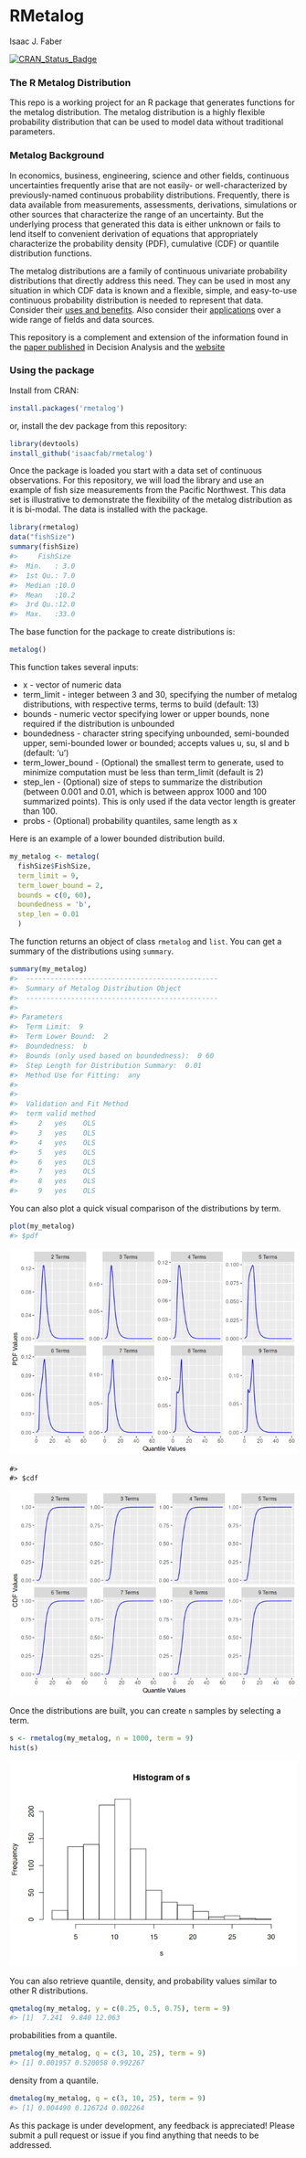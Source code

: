 RMetalog
================
Isaac J. Faber

<!-- README.md is generated from README.Rmd. Please edit that file -->

[![CRAN\_Status\_Badge](http://www.r-pkg.org/badges/version/rmetalog)](http://cran.r-project.org/package=rmetalog)

### The R Metalog Distribution

This repo is a working project for an R package that generates functions
for the metalog distribution. The metalog distribution is a highly
flexible probability distribution that can be used to model data without
traditional parameters.

### Metalog Background

In economics, business, engineering, science and other fields,
continuous uncertainties frequently arise that are not easily- or
well-characterized by previously-named continuous probability
distributions. Frequently, there is data available from measurements,
assessments, derivations, simulations or other sources that characterize
the range of an uncertainty. But the underlying process that generated
this data is either unknown or fails to lend itself to convenient
derivation of equations that appropriately characterize the probability
density (PDF), cumulative (CDF) or quantile distribution functions.

The metalog distributions are a family of continuous univariate
probability distributions that directly address this need. They can be
used in most any situation in which CDF data is known and a flexible,
simple, and easy-to-use continuous probability distribution is needed to
represent that data. Consider their [uses and
benefits](http://www.metalogdistributions.com/usesbenefits.html). Also
consider their
[applications](http://www.metalogdistributions.com/applicationsdata.html)
over a wide range of fields and data sources.

This repository is a complement and extension of the information found
in the [paper
published](http://pubsonline.informs.org/doi/abs/10.1287/deca.2016.0338)
in Decision Analysis and the
[website](http://www.metalogdistributions.com/)

### Using the package

Install from CRAN:

``` r
install.packages('rmetalog')
```

or, install the dev package from this repository:

``` r
library(devtools)
install_github('isaacfab/rmetalog')
```

Once the package is loaded you start with a data set of continuous
observations. For this repository, we will load the library and use an
example of fish size measurements from the Pacific Northwest. This data
set is illustrative to demonstrate the flexibility of the metalog
distribution as it is bi-modal. The data is installed with the package.

``` r
library(rmetalog)
data("fishSize")
summary(fishSize)
#>     FishSize   
#>  Min.   : 3.0  
#>  1st Qu.: 7.0  
#>  Median :10.0  
#>  Mean   :10.2  
#>  3rd Qu.:12.0  
#>  Max.   :33.0
```

The base function for the package to create distributions is:

``` r
metalog()
```

This function takes several inputs:

  - x - vector of numeric data
  - term\_limit - integer between 3 and 30, specifying the number of
    metalog distributions, with respective terms, terms to build
    (default: 13)
  - bounds - numeric vector specifying lower or upper bounds, none
    required if the distribution is unbounded
  - boundedness - character string specifying unbounded, semi-bounded
    upper, semi-bounded lower or bounded; accepts values u, su, sl and b
    (default: ‘u’)
  - term\_lower\_bound - (Optional) the smallest term to generate, used
    to minimize computation must be less than term\_limit (default is 2)
  - step\_len - (Optional) size of steps to summarize the distribution
    (between 0.001 and 0.01, which is between approx 1000 and 100
    summarized points). This is only used if the data vector length is
    greater than 100.
  - probs - (Optional) probability quantiles, same length as x

Here is an example of a lower bounded distribution build.

``` r
my_metalog <- metalog(
  fishSize$FishSize,
  term_limit = 9,
  term_lower_bound = 2,
  bounds = c(0, 60),
  boundedness = 'b',
  step_len = 0.01
  )
```

The function returns an object of class `rmetalog` and `list`. You can
get a summary of the distributions using `summary`.

``` r
summary(my_metalog)
#>  -----------------------------------------------
#>  Summary of Metalog Distribution Object
#>  -----------------------------------------------
#>  
#> Parameters
#>  Term Limit:  9 
#>  Term Lower Bound:  2 
#>  Boundedness:  b 
#>  Bounds (only used based on boundedness):  0 60 
#>  Step Length for Distribution Summary:  0.01 
#>  Method Use for Fitting:  any 
#>  
#> 
#>  Validation and Fit Method
#>  term valid method
#>     2   yes    OLS
#>     3   yes    OLS
#>     4   yes    OLS
#>     5   yes    OLS
#>     6   yes    OLS
#>     7   yes    OLS
#>     8   yes    OLS
#>     9   yes    OLS
```

You can also plot a quick visual comparison of the distributions by
term.

``` r
plot(my_metalog)
#> $pdf
```

![](man/figures/README-unnamed-chunk-8-1.png)<!-- -->

    #> 
    #> $cdf

![](man/figures/README-unnamed-chunk-8-2.png)<!-- -->

Once the distributions are built, you can create `n` samples by
selecting a term.

``` r
s <- rmetalog(my_metalog, n = 1000, term = 9)
hist(s)
```

![](man/figures/README-unnamed-chunk-9-1.png)<!-- -->

You can also retrieve quantile, density, and probability values similar
to other R distributions.

``` r
qmetalog(my_metalog, y = c(0.25, 0.5, 0.75), term = 9)
#> [1]  7.241  9.840 12.063
```

probabilities from a quantile.

``` r
pmetalog(my_metalog, q = c(3, 10, 25), term = 9)
#> [1] 0.001957 0.520058 0.992267
```

density from a quantile.

``` r
dmetalog(my_metalog, q = c(3, 10, 25), term = 9)
#> [1] 0.004490 0.126724 0.002264
```

As this package is under development, any feedback is appreciated\!
Please submit a pull request or issue if you find anything that needs to
be addressed.
